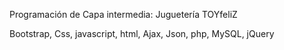 Programación de Capa intermedia: Juguetería TOYfeliZ

Bootstrap, Css, javascript, html, Ajax, Json, php, MySQL, jQuery


